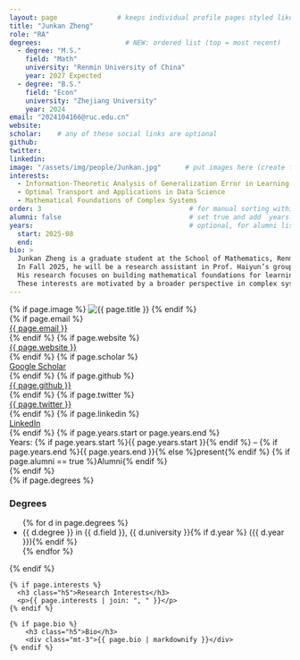 ```yaml
---
layout: page               # keeps individual profile pages styled like the site
title: "Junkan Zheng"
role: "RA"
degrees:                     # NEW: ordered list (top = most recent)
  - degree: "M.S."
    field: "Math"
    university: "Renmin University of China"
    year: 2027 Expected
  - degree: "B.S."
    field: "Econ"
    university: "Zhejiang University"
    year: 2024
email: "2024104166@ruc.edu.cn"
website: 
scholar:    # any of these social links are optional
github: 
twitter: 
linkedin: 
image: "/assets/img/people/Junkan.jpg"      # put images here (create folder)
interests:
  - Information-Theoretic Analysis of Generalization Error in Learning Systems
  - Optimal Transport and Applications in Data Science
  - Mathematical Foundations of Complex Systems
order: 3                                     # for manual sorting within a role
alumni: false                                # set true and add `years:` if alumni
years:                                       # optional, for alumni listing
  start: 2025-08
  end: 
bio: >
  Junkan Zheng is a graduate student at the School of Mathematics, Renmin University of China.  
  In Fall 2025, he will be a research assistant in Prof. Haiyun’s group at HKUST (GZ).  
  His research focuses on building mathematical foundations for learning systems. He is particularly interested in using information-theoretic tools to analyze generalization error in learning systems, and in applying optimal transport theory to solve problems in data science.  
  These interests are motivated by a broader perspective in complex systems science. Current mathematical tools offer limited explanatory and guiding power for complex systems: suitable tools may not yet exist, or existing theories may not have been properly developed or applied. He aims to advance these directions to gain deeper insights into their behavior.
---
```


<div class="row g-4 align-items-start">
  <div class="col-12 col-md-4">
    {% if page.image %}
      <img src="{{ page.image | relative_url }}" alt="{{ page.title }}" class="img-fluid rounded shadow-sm mb-3">
    {% endif %}
    <div class="small">
      {% if page.email %}<div><i class="fas fa-paper-plane"></i> <a href="mailto:{{ page.email }}">{{ page.email }}</a></div>{% endif %}
      {% if page.website %}<div><i class="fa-solid fa-globe"></i> <a href="{{ page.website }}">{{ page.website }}</a></div>{% endif %}
      {% if page.scholar %}<div><i class="ai ai-google-scholar"></i> <a href="{{ page.scholar }}">Google Scholar</a></div>{% endif %}
      {% if page.github %}<div><i class="fa-brands fa-github"></i> <a href="https://github.com/{{ page.github }}">{{ page.github }}</a></div>{% endif %}
      {% if page.twitter %}<div><i class="fa-brands fa-x-twitter"></i> <a href="https://twitter.com/{{ page.twitter }}">{{ page.twitter }}</a></div>{% endif %}
      {% if page.linkedin %}<div><i class="fa-brands fa-linkedin"></i> <a href="{{ page.linkedin }}">LinkedIn</a></div>{% endif %}
      {% if page.years.start or page.years.end %}
        <div class="mt-2"><span class="fw-semibold">Years:</span>
          {% if page.years.start %}{{ page.years.start }}{% endif %} – {% if page.years.end %}{{ page.years.end }}{% else %}present{% endif %}
          {% if page.alumni == true %}<span class="badge bg-outline-primary ms-2">Alumni</span>{% endif %}
        </div>
      {% endif %}
    </div>
  </div>

  <div class="col-12 col-md-8">
    {% if page.degrees %}
      <h3 class="h5">Degrees</h3>
      <ul class="mb-3">
        {% for d in page.degrees %}
          <li>{{ d.degree }} in {{ d.field }}, {{ d.university }}{% if d.year %} ({{ d.year }}){% endif %}</li>
        {% endfor %}
      </ul>
    {% endif %}

    {% if page.interests %}
      <h3 class="h5">Research Interests</h3>
      <p>{{ page.interests | join: ", " }}</p>
    {% endif %}

    {% if page.bio %}
        <h3 class="h5">Bio</h3>
        <div class="mt-3">{{ page.bio | markdownify }}</div>
    {% endif %}
  </div>
</div>
